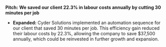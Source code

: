 
**Pitch:** **We saved our client 22.3% in labour costs annually by cutting 30 minutes per job**

- **Expanded:** Cyder Solutions implemented an automation sequence for our client that saved 30 minutes per job. This efficiency gain reduced their labour costs by 22.3%, allowing the company to save $37,500 annually, which could be reinvested in further growth and expansion.